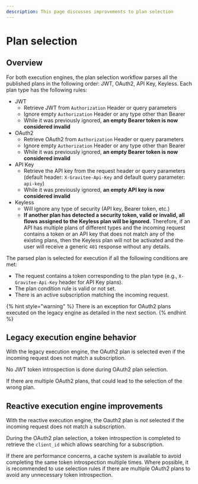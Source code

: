 ```yaml
---
description: This page discusses improvements to plan selection
---
```


# Plan selection

## Overview

For both execution engines, the plan selection workflow parses all the published plans in the following order: JWT, OAuth2, API Key, Keyless. Each plan type has the following rules:

* JWT
  * Retrieve JWT from `Authorization` Header or query parameters
  * Ignore empty `Authorization` Header or any type other than Bearer
  * While it was previously ignored, **an empty Bearer token is now considered invalid**
* OAuth2
  * Retrieve OAuth2 from `Authorization` Header or query parameters
  * Ignore empty `Authorization` Header or any type other than Bearer
  * While it was previously ignored, **an empty Bearer token is now considered invalid**
* API Key
  * Retrieve the API key from the request header or query parameters (default header: `X-Gravitee-Api-Key` and default query parameter: `api-key`)
  * While it was previously ignored, **an empty API key is now considered invalid**
* Keyless
  * Will ignore any type of security (API key, Bearer token, etc.)
  * **If another plan has detected a security token, valid or invalid, all flows assigned to the Keyless plan will be ignored.** Therefore, if an API has multiple plans of different types and the incoming request contains a token or an API key that does not match any of the existing plans, then the Keyless plan will not be activated and the user will receive a generic `401` response without any details.

The parsed plan is selected for execution if all the following conditions are met:

* The request contains a token corresponding to the plan type (e.g., `X-Gravitee-Api-Key` header for API Key plans).
* The plan condition rule is valid or not set.
* There is an active subscription matching the incoming request.

{% hint style="warning" %}
There is an exception for OAuth2 plans executed on the legacy engine as detailed in the next section.
{% endhint %}

## Legacy execution engine behavior

With the legacy execution engine, the OAuth2 plan is selected even if the incoming request does not match a subscription.

No JWT token introspection is done during OAuth2 plan selection.

If there are multiple OAuth2 plans, that could lead to the selection of the wrong plan.

## Reactive execution engine improvements

With the reactive execution engine, the Oauth2 plan is _not_ selected if the incoming request does not match a subscription.

During the OAuth2 plan selection, a token introspection is completed to retrieve the `client_id` which allows searching for a subscription.

If there are performance concerns, a cache system is available to avoid completing the same token introspection multiple times. Where possible, it is recommended to use selection rules if there are multiple OAuth2 plans to avoid any unnecessary token introspection.

